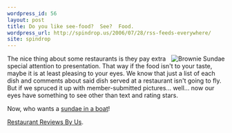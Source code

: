 ```yaml
---
wordpress_id: 56
layout: post
title: Do you like see-food?  See?  Food.
wordpress_url: http://spindrop.us/2006/07/28/rss-feeds-everywhere/
site: spindrop
---
```

<div style="float:right">
<img src="http://reviewsby.us/menuitem_image/ed100b3be2d453a6574463bf63f3533d" alt="Brownie Sundae" />
</div>

The nice thing about some restaurants is they pay extra special attention to presentation.  That way if the food isn't to your taste, maybe it is at least pleasing to your eyes.  We know that just a list of each dish and comments about said dish served at a restaurant isn't going to fly.  But if we spruced it up with member-submitted pictures... well... now our eyes have something to see other than text and rating stars.

Now, who wants a [sundae in a boat](http://reviewsby.us/restaurant/adeles-custard-stand/menu/brownie-sundae)!

[Restaurant Reviews By Us](http://reviewsby.us/).
